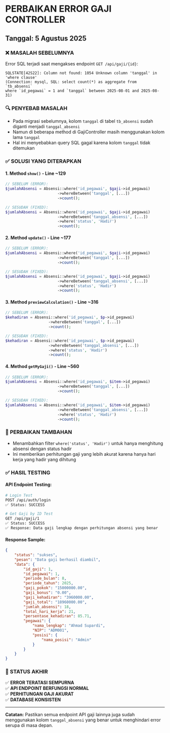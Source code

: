 # PERBAIKAN ERROR GAJI CONTROLLER
## Tanggal: 5 Agustus 2025

### ❌ **MASALAH SEBELUMNYA**
Error SQL terjadi saat mengakses endpoint `GET /api/gaji/{id}`:
```
SQLSTATE[42S22]: Column not found: 1054 Unknown column 'tanggal' in 'where clause' 
(Connection: mysql, SQL: select count(*) as aggregate from `tb_absensi` 
where `id_pegawai` = 1 and `tanggal` between 2025-08-01 and 2025-08-31)
```

### 🔍 **PENYEBAB MASALAH**
- Pada migrasi sebelumnya, kolom `tanggal` di tabel `tb_absensi` sudah diganti menjadi `tanggal_absensi`
- Namun di beberapa method di GajiController masih menggunakan kolom lama `tanggal`
- Hal ini menyebabkan query SQL gagal karena kolom `tanggal` tidak ditemukan

### ✅ **SOLUSI YANG DITERAPKAN**

#### 1. **Method `show()` - Line ~129**
```php
// SEBELUM (ERROR):
$jumlahAbsensi = Absensi::where('id_pegawai', $gaji->id_pegawai)
                       ->whereBetween('tanggal', [...])
                       ->count();

// SESUDAH (FIXED):
$jumlahAbsensi = Absensi::where('id_pegawai', $gaji->id_pegawai)
                       ->whereBetween('tanggal_absensi', [...])
                       ->where('status', 'Hadir')
                       ->count();
```

#### 2. **Method `update()` - Line ~177** 
```php
// SEBELUM (ERROR):
$jumlahAbsensi = Absensi::where('id_pegawai', $gaji->id_pegawai)
                       ->whereBetween('tanggal', [...])
                       ->count();

// SESUDAH (FIXED):
$jumlahAbsensi = Absensi::where('id_pegawai', $gaji->id_pegawai)
                       ->whereBetween('tanggal_absensi', [...])
                       ->where('status', 'Hadir')
                       ->count();
```

#### 3. **Method `previewCalculation()` - Line ~316**
```php
// SEBELUM (ERROR):
$kehadiran = Absensi::where('id_pegawai', $p->id_pegawai)
                   ->whereBetween('tanggal', [...])
                   ->count();

// SESUDAH (FIXED):
$kehadiran = Absensi::where('id_pegawai', $p->id_pegawai)
                   ->whereBetween('tanggal_absensi', [...])
                   ->where('status', 'Hadir')
                   ->count();
```

#### 4. **Method `getMyGaji()` - Line ~560**
```php
// SEBELUM (ERROR):
$jumlahAbsensi = Absensi::where('id_pegawai', $item->id_pegawai)
                       ->whereBetween('tanggal', [...])
                       ->count();

// SESUDAH (FIXED):
$jumlahAbsensi = Absensi::where('id_pegawai', $item->id_pegawai)
                       ->whereBetween('tanggal_absensi', [...])
                       ->where('status', 'Hadir')
                       ->count();
```

### 🎯 **PERBAIKAN TAMBAHAN**
- Menambahkan filter `where('status', 'Hadir')` untuk hanya menghitung absensi dengan status hadir
- Ini memberikan perhitungan gaji yang lebih akurat karena hanya hari kerja yang hadir yang dihitung

### ✅ **HASIL TESTING**

#### **API Endpoint Testing:**
```bash
# Login Test
POST /api/auth/login
✅ Status: SUCCESS

# Get Gaji by ID Test  
GET /api/gaji/1
✅ Status: SUCCESS
✅ Response: Data gaji lengkap dengan perhitungan absensi yang benar
```

#### **Response Sample:**
```json
{
    "status": "sukses",
    "pesan": "Data gaji berhasil diambil",
    "data": {
        "id_gaji": 1,
        "id_pegawai": 1,
        "periode_bulan": 8,
        "periode_tahun": 2025,
        "gaji_pokok": "15000000.00",
        "gaji_bonus": "0.00",  
        "gaji_kehadiran": "3960000.00",
        "gaji_total": "18960000.00",
        "jumlah_absensi": 18,
        "total_hari_kerja": 21,
        "persentase_kehadiran": 85.71,
        "pegawai": {
            "nama_lengkap": "Ahmad Supardi",
            "NIP": "ADM001",
            "posisi": {
                "nama_posisi": "Admin"
            }
        }
    }
}
```

### 🚀 **STATUS AKHIR**
✅ **ERROR TERATASI SEMPURNA**  
✅ **API ENDPOINT BERFUNGSI NORMAL**  
✅ **PERHITUNGAN GAJI AKURAT**  
✅ **DATABASE KONSISTEN**  

---

**Catatan:** Pastikan semua endpoint API gaji lainnya juga sudah menggunakan kolom `tanggal_absensi` yang benar untuk menghindari error serupa di masa depan.
